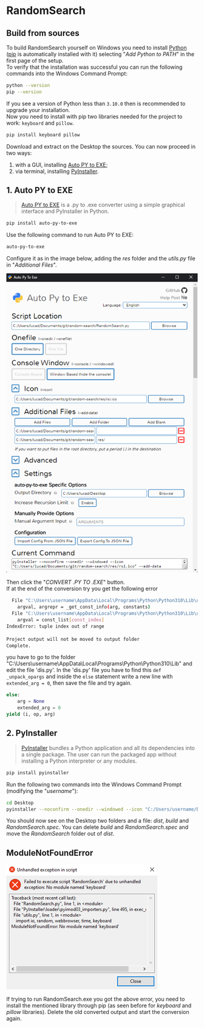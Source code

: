 # RandomSearch

## Build from sources

To build RandomSearch yourself on Windows you need to install [Python](https://www.python.org/downloads/) ([pip](https://pypi.org/project/pip/) is automatically installed with it) selecting "*Add Python to PATH*" in the first page of the setup.  
To verify that the installation was successful you can run the following commands into the Windows Command Prompt:

```bash
python --version
pip --version
```

If you see a version of Python less than `3.10.0` then is recommended to upgrade your installation.  
Now you need to install with pip two libraries needed for the project to work: `keyboard` and `pillow`.

```bash
pip install keyboard pillow
```

Download and extract on the Desktop the sources. You can now proceed in two ways:

1. with a GUI, installing [Auto PY to EXE](#1-auto-py-to-exe);
2. via terminal, installing [PyInstaller](#2-pyinstaller).

## 1. Auto PY to EXE

> [Auto PY to EXE](https://pypi.org/project/auto-py-to-exe/) is a .py to .exe converter using a simple graphical interface and PyInstaller in Python.

```bash
pip install auto-py-to-exe
```

Use the following command to run Auto PY to EXE:

```bash
auto-py-to-exe
```

Configure it as in the image below, adding the *res* folder and the *utils.py* file in "*Additional Files*".

![auto_py_to_exe](docs/_media/auto-py-to-exe.png)

Then click the "*CONVERT .PY TO .EXE*" button.  
If at the end of the conversion try you get the following error

```bash
  File "C:\Users\username\AppData\Local\Programs\Python\Python310\Lib\dis.py", line 338, in _get_instructions_bytes
    argval, argrepr = _get_const_info(arg, constants)
  File "C:\Users\username\AppData\Local\Programs\Python\Python310\Lib\dis.py", line 292, in _get_const_info
    argval = const_list[const_index]
IndexError: tuple index out of range

Project output will not be moved to output folder
Complete.
```

you have to go to the folder "C:\Users\username\AppData\Local\Programs\Python\Python310\Lib" and edit the file 'dis.py'. In the 'dis.py' file you have to find this `def _unpack_opargs` and inside the `else` statement write a new line with `extended_arg = 0`, then save the file and try again.

```py
else:
    arg = None
    extended_arg = 0 
yield (i, op, arg)
```

## 2. PyInstaller

> [PyInstaller](https://pypi.org/project/pyinstaller/) bundles a Python application and all its dependencies into a single package. The user can run the packaged app without installing a Python interpreter or any modules.

```bash
pip install pyinstaller
```

Run the following two commands into the Windows Command Prompt (modifying the "*username*"):

```bash
cd Desktop
pyinstaller --noconfirm --onedir --windowed --icon "C:/Users/username/Desktop/random-search/res/rsi.ico" --add-data "C:/Users/username/Desktop/random-search/utils.py;." --add-data "C:/Users/username/Desktop/random-search/res;res/"  "C:/Users/username/Desktop/random-search/RandomSearch.py"
```

You should now see on the Desktop two folders and a file: *dist*, *build* and *RandomSearch.spec*. You can delete *build* and *RandomSearch.spec* and move the *RandomSearch* folder out of *dist*.

## ModuleNotFoundError

![ModuleNotFoundError](docs/_media/module-not-found-error.png)

If trying to run RandomSearch.exe you got the above error, you need to install the mentioned library through pip (as seen before for *keyboard* and *pillow* libraries). Delete the old converted output and start the conversion again.
